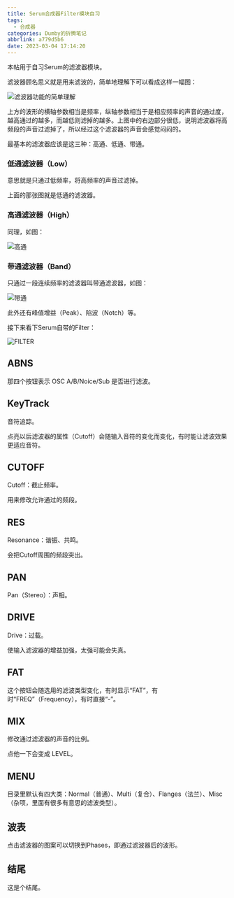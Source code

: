 ```yaml
---
title: Serum合成器Filter模块自习
tags:
  - 合成器
categories: Dumby的折腾笔记
abbrlink: a779d5b6
date: 2023-03-04 17:14:20
---
```


本帖用于自习Serum的滤波器模块。

<!--more-->

滤波器顾名思义就是用来滤波的，简单地理解下可以看成这样一幅图：

<img src="{{ '滤波器功能的简单理解.png' }}" alt="滤波器功能的简单理解" title="滤波器功能的简单理解">

上方的波形的横轴参数相当是频率，纵轴参数相当于是相应频率的声音的通过度，越高通过的越多，而越低则滤掉的越多。上图中的右边部分很低，说明滤波器将高频段的声音过滤掉了，所以经过这个滤波器的声音会感觉闷闷的。

最基本的滤波器应该是这三种：高通、低通、带通。

### 低通滤波器（Low）

意思就是只通过低频率，将高频率的声音过滤掉。

上面的那张图就是低通的滤波器。

### 高通滤波器（High）

同理，如图：

<img src="{{ '高通.png' }}" alt="高通" title="高通">

### 带通滤波器（Band）

只通过一段连续频率的滤波器叫带通滤波器，如图：

<img src="{{ '带通.png' }}" alt="带通" title="带通">

此外还有峰值增益（Peak）、陷波（Notch）等。

接下来看下Serum自带的Filter：

<img src="{{ 'FILTER.png' }}" alt="FILTER" title="FILTER">

## ABNS

那四个按钮表示 OSC A/B/Noice/Sub 是否进行滤波。

## KeyTrack

音符追踪。

点亮以后滤波器的属性（Cutoff）会随输入音符的变化而变化，有时能让滤波效果更适应音符。

## CUTOFF

Cutoff：截止频率。

用来修改允许通过的频段。

## RES

Resonance：谐振、共鸣。

会把Cutoff周围的频段突出。

## PAN

Pan（Stereo）：声相。

## DRIVE

Drive：过载。

使输入滤波器的增益加强，太强可能会失真。

## FAT

这个按钮会随选用的滤波类型变化，有时显示“FAT”，有时“FREQ”（Frequency），有时直接“-”。

## MIX

修改通过滤波器的声音的比例。

点他一下会变成 LEVEL。

## MENU

目录里默认有四大类：Normal（普通）、Multi（复合）、Flanges（法兰）、Misc（杂项，里面有很多有意思的滤波类型）。

## 波表

点击滤波器的图案可以切换到Phases，即通过滤波器后的波形。

## 结尾

这是个结尾。